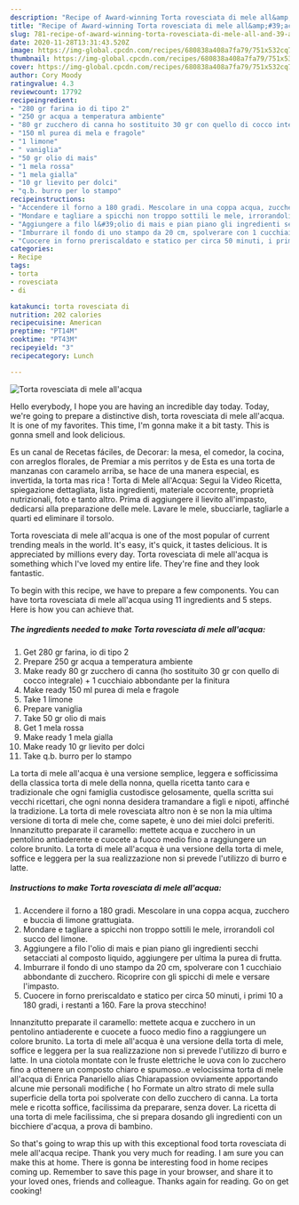 ```yaml
---
description: "Recipe of Award-winning Torta rovesciata di mele all&amp;#39;acqua"
title: "Recipe of Award-winning Torta rovesciata di mele all&amp;#39;acqua"
slug: 781-recipe-of-award-winning-torta-rovesciata-di-mele-all-and-39-acqua
date: 2020-11-28T13:31:43.520Z
image: https://img-global.cpcdn.com/recipes/680838a408a7fa79/751x532cq70/torta-rovesciata-di-mele-allacqua-recipe-main-photo.jpg
thumbnail: https://img-global.cpcdn.com/recipes/680838a408a7fa79/751x532cq70/torta-rovesciata-di-mele-allacqua-recipe-main-photo.jpg
cover: https://img-global.cpcdn.com/recipes/680838a408a7fa79/751x532cq70/torta-rovesciata-di-mele-allacqua-recipe-main-photo.jpg
author: Cory Moody
ratingvalue: 4.3
reviewcount: 17792
recipeingredient:
- "280 gr farina io di tipo 2"
- "250 gr acqua a temperatura ambiente"
- "80 gr zucchero di canna ho sostituito 30 gr con quello di cocco integrale  1 cucchiaio abbondante per la finitura"
- "150 ml purea di mela e fragole"
- "1 limone"
- " vaniglia"
- "50 gr olio di mais"
- "1 mela rossa"
- "1 mela gialla"
- "10 gr lievito per dolci"
- "q.b. burro per lo stampo"
recipeinstructions:
- "Accendere il forno a 180 gradi. Mescolare in una coppa acqua, zucchero e buccia di limone grattugiata."
- "Mondare e tagliare a spicchi non troppo sottili le mele, irrorandoli col succo del limone."
- "Aggiungere a filo l&#39;olio di mais e pian piano gli ingredienti secchi setacciati al composto liquido, aggiungere per ultima la purea di frutta."
- "Imburrare il fondo di uno stampo da 20 cm, spolverare con 1 cucchiaio abbondante di zucchero. Ricoprire con gli spicchi di mele e versare l&#39;impasto."
- "Cuocere in forno preriscaldato e statico per circa 50 minuti, i primi 10 a 180 gradi, i restanti a 160. Fare la prova stecchino!"
categories:
- Recipe
tags:
- torta
- rovesciata
- di

katakunci: torta rovesciata di 
nutrition: 202 calories
recipecuisine: American
preptime: "PT14M"
cooktime: "PT43M"
recipeyield: "3"
recipecategory: Lunch

---
```



![Torta rovesciata di mele all&#39;acqua](https://img-global.cpcdn.com/recipes/680838a408a7fa79/751x532cq70/torta-rovesciata-di-mele-allacqua-recipe-main-photo.jpg)

Hello everybody, I hope you are having an incredible day today. Today, we're going to prepare a distinctive dish, torta rovesciata di mele all&#39;acqua. It is one of my favorites. This time, I'm gonna make it a bit tasty. This is gonna smell and look delicious.

Es un canal de Recetas fáciles, de Decorar: la mesa, el comedor, la cocina, con arreglos florales, de Premiar a mis perritos y de Esta es una torta de manzanas con caramelo arriba, se hace de una manera especial, es invertida, la torta mas rica ! Torta di Mele all&#39;Acqua: Segui la Video Ricetta, spiegazione dettagliata, lista ingredienti, materiale occorrente, proprietà nutrizionali, foto e tanto altro. Prima di aggiungere il lievito all&#39;impasto, dedicarsi alla preparazione delle mele. Lavare le mele, sbucciarle, tagliarle a quarti ed eliminare il torsolo.

Torta rovesciata di mele all&#39;acqua is one of the most popular of current trending meals in the world. It's easy, it's quick, it tastes delicious. It is appreciated by millions every day. Torta rovesciata di mele all&#39;acqua is something which I've loved my entire life. They're fine and they look fantastic.


To begin with this recipe, we have to prepare a few components. You can have torta rovesciata di mele all&#39;acqua using 11 ingredients and 5 steps. Here is how you can achieve that.

<!--inarticleads1-->

##### The ingredients needed to make Torta rovesciata di mele all&#39;acqua:

1. Get 280 gr farina, io di tipo 2
1. Prepare 250 gr acqua a temperatura ambiente
1. Make ready 80 gr zucchero di canna (ho sostituito 30 gr con quello di cocco integrale) + 1 cucchiaio abbondante per la finitura
1. Make ready 150 ml purea di mela e fragole
1. Take 1 limone
1. Prepare  vaniglia
1. Take 50 gr olio di mais
1. Get 1 mela rossa
1. Make ready 1 mela gialla
1. Make ready 10 gr lievito per dolci
1. Take q.b. burro per lo stampo


La torta di mele all&#39;acqua è una versione semplice, leggera e sofficissima della classica torta di mele della nonna, quella ricetta tanto cara e tradizionale che ogni famiglia custodisce gelosamente, quella scritta sui vecchi ricettari, che ogni nonna desidera tramandare a figli e nipoti, affinché la tradizione. La torta di mele rovesciata altro non è se non la mia ultima versione di torta di mele che, come sapete, è uno dei miei dolci preferiti. Innanzitutto preparate il caramello: mettete acqua e zucchero in un pentolino antiaderente e cuocete a fuoco medio fino a raggiungere un colore brunito. La torta di mele all&#39;acqua è una versione della torta di mele, soffice e leggera per la sua realizzazione non si prevede l&#39;utilizzo di burro e latte. 

<!--inarticleads2-->

##### Instructions to make Torta rovesciata di mele all&#39;acqua:

1. Accendere il forno a 180 gradi. Mescolare in una coppa acqua, zucchero e buccia di limone grattugiata.
1. Mondare e tagliare a spicchi non troppo sottili le mele, irrorandoli col succo del limone.
1. Aggiungere a filo l&#39;olio di mais e pian piano gli ingredienti secchi setacciati al composto liquido, aggiungere per ultima la purea di frutta.
1. Imburrare il fondo di uno stampo da 20 cm, spolverare con 1 cucchiaio abbondante di zucchero. Ricoprire con gli spicchi di mele e versare l&#39;impasto.
1. Cuocere in forno preriscaldato e statico per circa 50 minuti, i primi 10 a 180 gradi, i restanti a 160. Fare la prova stecchino!


Innanzitutto preparate il caramello: mettete acqua e zucchero in un pentolino antiaderente e cuocete a fuoco medio fino a raggiungere un colore brunito. La torta di mele all&#39;acqua è una versione della torta di mele, soffice e leggera per la sua realizzazione non si prevede l&#39;utilizzo di burro e latte. In una ciotola montate con le fruste elettriche le uova con lo zucchero fino a ottenere un composto chiaro e spumoso..e velocissima torta di mele all&#39;acqua di Enrica Panariello alias Chiarapassion ovviamente apportando alcune mie personali modifiche ( ho Formate un altro strato di mele sulla superficie della torta poi spolverate con dello zucchero di canna. La torta mele e ricotta soffice, facilissima da preparare, senza dover. La ricetta di una torta di mele facilissima, che si prepara dosando gli ingredienti con un bicchiere d&#39;acqua, a prova di bambino. 

So that's going to wrap this up with this exceptional food torta rovesciata di mele all&#39;acqua recipe. Thank you very much for reading. I am sure you can make this at home. There is gonna be interesting food in home recipes coming up. Remember to save this page in your browser, and share it to your loved ones, friends and colleague. Thanks again for reading. Go on get cooking!
